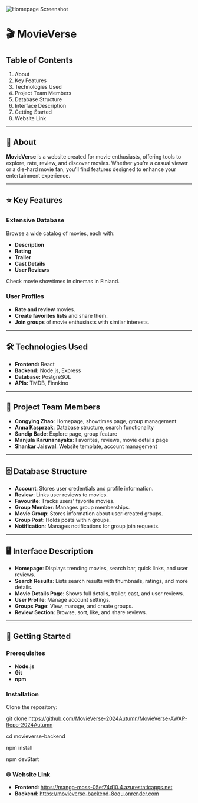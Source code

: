 
![Homepage Screenshot](movieverse-frontend/src/asset/coverphot.jpg)



# 🎬 **MovieVerse**

## Table of Contents
1. About
2. Key Features
3. Technologies Used
4. Project Team Members
5. Database Structure
6. Interface Description
7. Getting Started
8. Website Link

---

## 📖 About

**MovieVerse** is a website created for movie enthusiasts, offering tools to explore, rate, review, and discover movies. Whether you’re a casual viewer or a die-hard movie fan, you’ll find features designed to enhance your entertainment experience.

---

## ⭐ Key Features

### Extensive Database
Browse a wide catalog of movies, each with:
- **Description**
- **Rating**
- **Trailer**
- **Cast Details**
- **User Reviews**

Check movie showtimes in cinemas in Finland.

### User Profiles
- **Rate and review** movies.
- **Create favorites lists** and share them.
- **Join groups** of movie enthusiasts with similar interests.

---

## 🛠️ Technologies Used

- **Frontend:** React
- **Backend:** Node.js, Express
- **Database:** PostgreSQL
- **APIs:** TMDB, Finnkino

---

## 👥 Project Team Members

- **Congying Zhao**: Homepage, showtimes page, group management
- **Anna Kasprzak**: Database structure, search functionality
- **Sandip Bade**: Explore page, group feature
- **Manjula Karunanayaka**: Favorites, reviews, movie details page
- **Shankar Jaiswal**: Website template, account management

---

## 🗄️ Database Structure

- **Account**: Stores user credentials and profile information.
- **Review**: Links user reviews to movies.
- **Favourite**: Tracks users' favorite movies.
- **Group Member**: Manages group memberships.
- **Movie Group**: Stores information about user-created groups.
- **Group Post**: Holds posts within groups.
- **Notification**: Manages notifications for group join requests.

---

## 🖥️ Interface Description

- **Homepage**: Displays trending movies, search bar, quick links, and user reviews.
- **Search Results**: Lists search results with thumbnails, ratings, and more details.
- **Movie Details Page**: Shows full details, trailer, cast, and user reviews.
- **User Profile**: Manage account settings.
- **Groups Page**: View, manage, and create groups.
- **Review Section**: Browse, sort, like, and share reviews.

---

## 🚀 Getting Started

### Prerequisites
- **Node.js**
- **Git**
- **npm**

### Installation

Clone the repository:

git clone https://github.com/MovieVerse-2024Autumn/MovieVerse-AWAP-Repo-2024Autumn 

cd movieverse-backend

npm install

npm devStart

### 🌐 Website Link

- **Frontend**: https://mango-moss-05ef74d10.4.azurestaticapps.net
- **Backend**: https://movieverse-backend-8oqu.onrender.com



